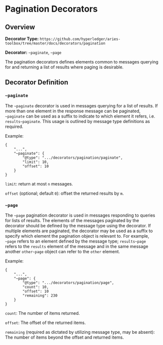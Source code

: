 Pagination Decorators
=====================

## Overview

**Decorator Type:** `https://github.com/hyperledger/aries-toolbox/tree/master/docs/decorators/pagination`

**Decorator:** `~paginate`, `~page`

The pagination decorators defines elements common to messages querying for and
returning a list of results where paging is desirable.

## Decorator Definition

### `~paginate`

The `~paginate` decorator is used in messages querying for a list of results. If
more than one element in the response message can be paginated, `~paginate` can
be used as a suffix to indicate to which element it refers, i.e.
`results~paginate`. This usage is outlined by message type definitions as
required.

Example:

```jsonc
{
    "...",
    "~paginate": {
        "@type": ".../decorators/pagination/paginate",
        "limit": 10,
        "offset": 10
    }
}
```

`limit`: return at most `n` messages.

`offset` (optional; default `0`): offset the returned results by `m`.

### `~page`

The `~page` pagination decorator is used in messages responding to queries for
lists of results. The elements of the messages paginated by the decorator
should be defined by the message type using the decorator. If multiple elements
are paginated, the decorator may be used as a suffix to specify which element
the pagination object is relevant to. For example, `~page` refers to an element
defined by the message type; `results~page` refers to the `results` element of
the message and in the same message another `other~page` object can refer to the
`other` element.

Example:

```jsonc
{
    "...",
    "~page": {
        "@type": ".../decorators/pagination/page",
        "count": 10,
        "offset": 10
        "remaining": 230
    }
}
```

`count`: The number of items returned.

`offset`: The offset of the returned items.

`remaining` (required as dictated by utilizing message type, may be absent): The
number of items beyond the offset and returned items.
